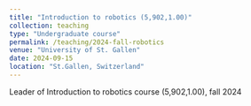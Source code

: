 ```yaml
---
title: "Introduction to robotics (5,902,1.00)"
collection: teaching
type: "Undergraduate course"
permalink: /teaching/2024-fall-robotics
venue: "University of St. Gallen"
date: 2024-09-15
location: "St.Gallen, Switzerland"
---
```

Leader of Introduction to robotics course (5,902,1.00), fall 2024